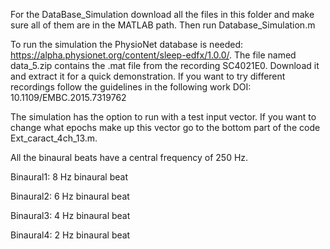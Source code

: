 For the DataBase_Simulation download all the files in this folder and make sure all of them are in the MATLAB path.
Then run Database_Simulation.m

To run the simulation the PhysioNet database is needed: https://alpha.physionet.org/content/sleep-edfx/1.0.0/. 
The file named data_5.zip contains the .mat file from the recording SC4021E0. Download it and extract it for a quick demonstration. 
If you want to try different recordings follow the guidelines in the following work DOI: 10.1109/EMBC.2015.7319762

The simulation has the option to run with a test input vector. If you want to change what epochs make up this vector go to the 
bottom part of the code Ext_caract_4ch_13.m.

All the binaural beats have a central frequency of 250 Hz.

Binaural1: 8 Hz binaural beat 

Binaural2: 6 Hz binaural beat 

Binaural3: 4 Hz binaural beat 

Binaural4: 2 Hz binaural beat
